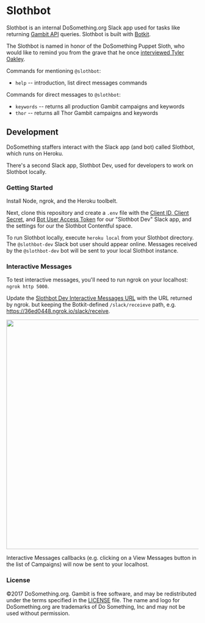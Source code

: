 # Slothbot
Slothbot is an internal DoSomething.org Slack app used for tasks like returning [Gambit API](http://github.com/dosomething/gambit) queries. Slothbot is built with [Botkit](https://github.com/howdyai/botkit).

The Slothbot is named in honor of the DoSomething Puppet Sloth, who would like to remind you from the grave that he once [interviewed Tyler Oakley](https://youtu.be/wetvnbDB4wg).

Commands for mentioning `@slothbot`:

* `help` -- introduction, list direct messages commands

Commands for direct messages to `@slothbot`:

* `keywords` -- returns all production Gambit campaigns and keywords 
* `thor` -- returns all Thor Gambit campaigns and keywords

## Development

DoSomething staffers interact with the Slack app (and bot) called Slothbot, which runs on Heroku.

There's a second Slack app, Slothbot Dev, used for developers to work on Slothbot locally.

### Getting Started

Install Node, ngrok, and the Heroku toolbelt. 

Next, clone this repository and create a `.env` file with the [Client ID, Client Secret](https://api.slack.com/apps/A4HJDDLUQ/general), and [Bot User Access Token](https://api.slack.com/apps/A4HJDDLUQ/oauth) for our "Slothbot Dev" Slack app, and the settings for our the Slothbot Contentful space.

To run Slothbot locally, execute `heroku local` from your Slothbot directory. The `@slothbot-dev` Slack bot user should appear online. Messages received by the `@slothbot-dev` bot will be sent to your local Slothbot instance.

### Interactive Messages

To test interactive messages, you'll need to run ngrok on your localhost: `ngrok http 5000`.

Update the [Slothbot Dev Interactive Messages URL](https://api.slack.com/apps/A4HJDDLUQ/interactive-messages) with the URL returned by ngrok. but keeping the Botkit-defined `/slack/receieve` path, e.g. https://36ed0448.ngrok.io/slack/receive.

<img src="https://cloud.githubusercontent.com/assets/1236811/24002302/9e8ebd0a-0a1d-11e7-9e14-4b9b91ce3d20.png" width="600">

Interactive Messages callbacks (e.g. clicking on a View Messages button in the list of Campaigns) will now be sent to your localhost.

### License
&copy;2017 DoSomething.org. Gambit is free software, and may be redistributed under the terms specified
in the [LICENSE](https://github.com/DoSomething/slothbot/blob/master/LICENSE) file. The name and logo for
DoSomething.org are trademarks of Do Something, Inc and may not be used without permission.
